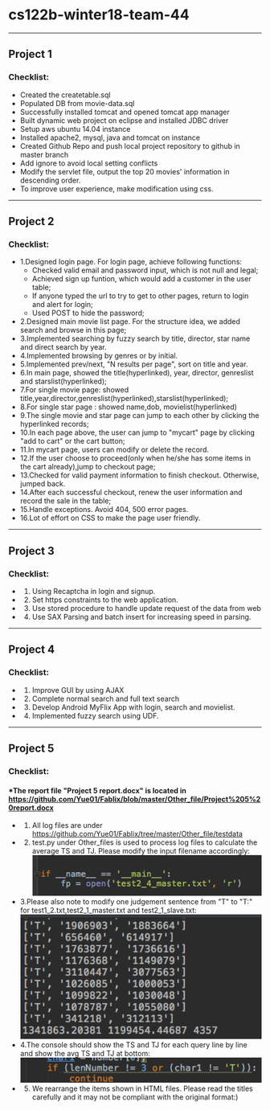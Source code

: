 # cs122b-winter18-team-44
----------------------
## Project 1

### Checklist:
* Created the createtable.sql
* Populated DB from movie-data.sql
* Successfully installed tomcat and opened tomcat app manager
* Built dynamic web project on eclipse and installed JDBC driver
* Setup aws ubuntu 14.04 instance
* Installed apache2, mysql, java and tomcat on instance
* Created Github Repo and push local project repository to github in master branch
* Add ignore to avoid local setting conflicts
* Modify the servlet file, output the top 20 movies' information in descending order.
* To improve user experience, make modification using css.
-------------------------
## Project 2

### Checklist:
* 1.Designed login page. For login page, achieve following functions:
  * Checked valid email and password input, which is not null and legal;
  * Achieved sign up funtion, which would add a customer in the user table;
  * If anyone typed the url to try to get to other pages, return to login and alert for login;
  * Used POST to hide the password;
* 2.Designed main movie list page. For the structure idea, we added search and browse in this page;
* 3.Implemented searching by fuzzy search by title, director, star name and direct search by year.
* 4.Implemented browsing by genres or by initial.
* 5.Implemented prev/next,  "N results per page", sort on title and year.
* 6.In main page, showed the title(hyperlinked), year, director, genreslist and starslist(hyperlinked);
* 7.For single movie page: showed title,year,director,genreslist(hyperlinked),starslist(hyperlinked);
* 8.For single star page : showed name,dob, movielist(hyperlinked)
* 9.The single movie and star page can jump to each other by clicking the hyperlinked records;
* 10.In each page above, the user can jump to "mycart" page by clicking "add to cart" or the cart button;
* 11.In mycart page, users can modify or delete the record. 
* 12.If the user choose to proceed(only when he/she has some items in the cart already),jump to checkout page;
* 13.Checked for valid payment information to finish checkout. Otherwise, jumped back.
* 14.After each successful checkout, renew the user information and record the sale in the table;
* 15.Handle exceptions. Avoid 404, 500 error pages.
* 16.Lot of effort on CSS to make the page user friendly. 
-------------------------
## Project 3

### Checklist:
* 1. Using Recaptcha in login and signup.
* 2. Set https constraints to the web application.
* 3. Use stored procedure to handle update request of the data from web
* 4. Use SAX Parsing and batch insert for increasing speed in parsing.


-------------------------
## Project 4

### Checklist:
* 1. Improve GUI by using AJAX
* 2. Complete normal search and full text search
* 3. Develop Android MyFlix App with login, search and movielist.
* 4. Implemented fuzzy search using UDF.


-------------------------
## Project 5
### Checklist:
#### *The report file "Project 5 report.docx" is located in https://github.com/Yue01/Fablix/blob/master/Other_file/Project%205%20report.docx
* 1. All log files are under https://github.com/Yue01/Fablix/tree/master/Other_file/testdata
* 2. test.py under Other_files is used to process log files to calculate the average TS and TJ. Please modify the input filename accordingly:
![](https://github.com/Yue01/Fablix/blob/master/WebContent/ex1.png)
* 3.Please also note to modify one judgement sentence from "T" to "T:" for test1_2.txt,test2_1_master.txt and test2_1_slave.txt:
![](https://github.com/Yue01/Fablix/blob/master/WebContent/ex2.png)
* 4.The console should show the TS and TJ for each query line by line and show the avg TS and TJ at bottom:
![](https://github.com/Yue01/Fablix/blob/master/WebContent/ex3.png)
* 5. We rearrange the items shown in HTML files. Please read the titles carefully and it may not be compliant with the original format:)
